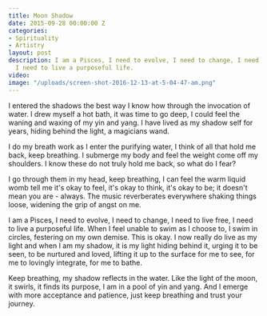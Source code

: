 ```yaml
---
title: Moon Shadow
date: 2015-09-28 00:00:00 Z
categories:
- Spirituality
- Artistry
layout: post
description: I am a Pisces, I need to evolve, I need to change, I need to live free,
  I need to live a purposeful life.
video: 
image: "/uploads/screen-shot-2016-12-13-at-5-04-47-am.png"
---
```


I entered the shadows the best way I know how through the invocation of water. I drew myself a hot bath, it was time to go deep, I could feel the waning and waxing of my yin and yang. I have lived as my shadow self for years, hiding behind the light, a magicians wand.

I do my breath work as I enter the purifying water, I think of all that hold me back, keep breathing. I submerge my body and feel the weight come off my shoulders. I know these do not truly hold me back, so what do I fear?

I go through them in my head, keep breathing, I can feel the warm liquid womb tell me it's okay to feel, it's okay to think, it's okay to be; it doesn't mean you are - always. The music reverberates everywhere shaking things loose, widening the grip of angst on me.

I am a Pisces, I need to evolve, I need to change, I need to live free, I need to live a purposeful life. When I feel unable to swim as I choose to, I swim in circles, festering on my own demise. This is okay. I now really do live as my light and when I am my shadow, it is my light hiding behind it, urging it to be seen, to be nurtured and loved, lifting it up to the surface for me to see, for me to lovingly integrate, for me to bathe.

Keep breathing, my shadow reflects in the water. Like the light of the moon, it swirls, it finds its purpose, I am in a pool of yin and yang. And I emerge with more acceptance and patience, just keep breathing and trust your journey.